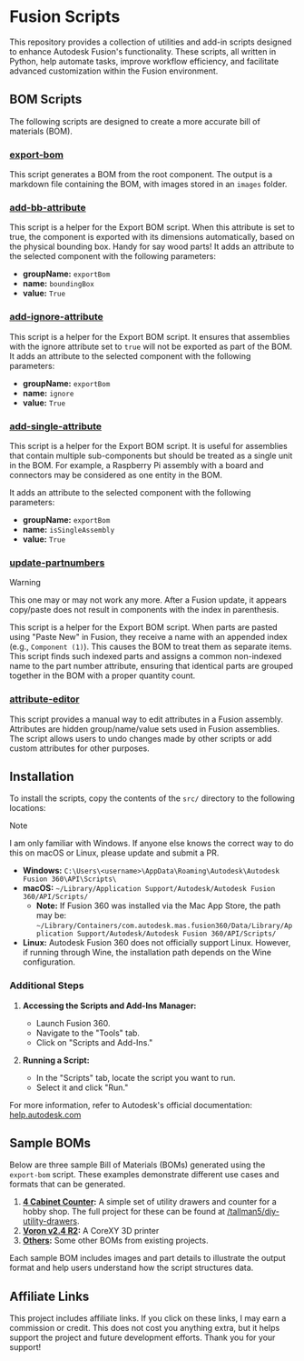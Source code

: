 # Fusion Scripts

This repository provides a collection of utilities and add-in scripts designed to enhance Autodesk Fusion's functionality. These scripts, all written in Python, help automate tasks, improve workflow efficiency, and facilitate advanced customization within the Fusion environment.

## BOM Scripts

The following scripts are designed to create a more accurate bill of materials (BOM).

### [export-bom](src/export-bom/export-bom.py)

This script generates a BOM from the root component.
The output is a markdown file containing the BOM, with images stored in an `images` folder.

### [add-bb-attribute](src/add-bb-attribute/add-bb-attribute.py)

This script is a helper for the Export BOM script.
When this attribute is set to true, the component is exported with its dimensions automatically, based on the physical bounding box.
Handy for say wood parts!
It adds an attribute to the selected component with the following parameters:

- **groupName:** `exportBom`
- **name:** `boundingBox`
- **value:** `True`

### [add-ignore-attribute](src/add-ignore-attribute/add-ignore-attribute.py)

This script is a helper for the Export BOM script. It ensures that assemblies with the ignore attribute set to `true` will not be exported as part of the BOM. It adds an attribute to the selected component with the following parameters:

- **groupName:** `exportBom`
- **name:** `ignore`
- **value:** `True`

### [add-single-attribute](src/add-single-attribute/add-single-attribute.py)

This script is a helper for the Export BOM script. It is useful for assemblies that contain multiple sub-components but should be treated as a single unit in the BOM. For example, a Raspberry Pi assembly with a board and connectors may be considered as one entity in the BOM.

It adds an attribute to the selected component with the following parameters:

- **groupName:** `exportBom`
- **name:** `isSingleAssembly`
- **value:** `True`

### [update-partnumbers](src/update-partnumbers/update-partnumbers.py)

> [!WARNING]
This one may or may not work any more. After a Fusion update, it appears copy/paste does not result in components with the index in parenthesis.

This script is a helper for the Export BOM script. When parts are pasted using "Paste New" in Fusion, they receive a name with an appended index (e.g., `Component (1)`). This causes the BOM to treat them as separate items. This script finds such indexed parts and assigns a common non-indexed name to the part number attribute, ensuring that identical parts are grouped together in the BOM with a proper quantity count.

### [attribute-editor](src/attribute-editor/attribute-editor.py)

This script provides a manual way to edit attributes in a Fusion assembly. Attributes are hidden group/name/value sets used in Fusion assemblies. The script allows users to undo changes made by other scripts or add custom attributes for other purposes.

## Installation

To install the scripts, copy the contents of the `src/` directory to the following locations:

> [!NOTE]
> I am only familiar with Windows. If anyone else knows the correct way to do this on macOS or Linux, please update and submit a PR.

- **Windows:** `C:\Users\<username>\AppData\Roaming\Autodesk\Autodesk Fusion 360\API\Scripts\`
- **macOS:** `~/Library/Application Support/Autodesk/Autodesk Fusion 360/API/Scripts/`
  - **Note:** If Fusion 360 was installed via the Mac App Store, the path may be:
    `~/Library/Containers/com.autodesk.mas.fusion360/Data/Library/Application Support/Autodesk/Autodesk Fusion 360/API/Scripts/`
- **Linux:** Autodesk Fusion 360 does not officially support Linux. However, if running through Wine, the installation path depends on the Wine configuration.

### Additional Steps

1. **Accessing the Scripts and Add-Ins Manager:**

   - Launch Fusion 360.
   - Navigate to the "Tools" tab.
   - Click on "Scripts and Add-Ins."

2. **Running a Script:**

   - In the "Scripts" tab, locate the script you want to run.
   - Select it and click "Run."

For more information, refer to Autodesk's official documentation: [help.autodesk.com](https://help.autodesk.com/view/fusion360/ENU/)

## Sample BOMs

Below are three sample Bill of Materials (BOMs) generated using the `export-bom` script. These examples demonstrate different use cases and formats that can be generated.

1. **[4 Cabinet Counter](sample-boms/4-cabinet-counter/4-cabinet-counter-bom.md):** A simple set of utility drawers and counter for a hobby shop. The full project for these can be found at [/tallman5/diy-utility-drawers](https://github.com/tallman5/diy-utility-drawers).
1. **[Voron v2.4 R2](sample-boms/voron-2.4-r2/voron-2.4r2-bom.md):** A CoreXY 3D printer
1. **[Others](sample-boms/):** Some other BOMs from existing projects.

Each sample BOM includes images and part details to illustrate the output format and help users understand how the script structures data.

## Affiliate Links

This project includes affiliate links. If you click on these links, I may earn a commission or credit. This does not cost you anything extra, but it helps support the project and future development efforts. Thank you for your support!
